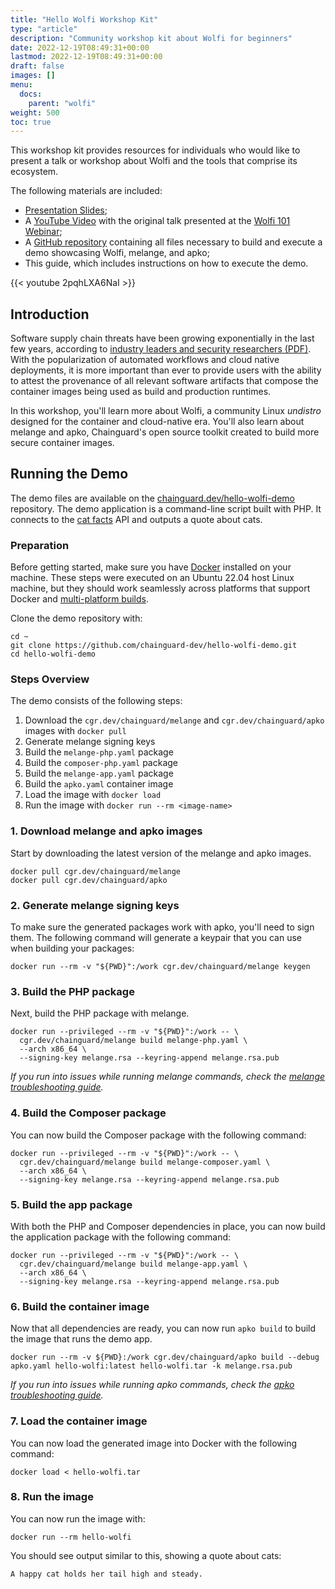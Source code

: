 ```yaml
---
title: "Hello Wolfi Workshop Kit"
type: "article"
description: "Community workshop kit about Wolfi for beginners"
date: 2022-12-19T08:49:31+00:00
lastmod: 2022-12-19T08:49:31+00:00
draft: false
images: []
menu:
  docs:
    parent: "wolfi"
weight: 500
toc: true
---
```



This workshop kit provides resources for individuals who would like to present a talk or workshop about Wolfi and the tools that comprise its ecosystem.

The following materials are included:

- [Presentation Slides](https://docs.google.com/presentation/d/e/2PACX-1vRBWi-C8w1h8UC2Kd6eYd1kyT4Qsdky9Z8X6frLoPJNeKMGZ_v7Ev4Lkfqq1I_pQIWVpHrRXKPBvcuH/pub?start=false&loop=false&delayms=3000);
- A [YouTube Video](https://www.youtube.com/watch?v=2pqhLXA6NaI) with the original talk presented at the [Wolfi 101 Webinar](https://www.crowdcast.io/c/wolfi-101);
- A [GitHub repository](https://github.com/chainguard-dev/hello-wolfi-demo) containing all files necessary to build and execute a demo showcasing Wolfi, melange, and apko;
- This guide, which includes instructions on how to execute the demo.

{{< youtube 2pqhLXA6NaI >}}

## Introduction

Software supply chain threats have been growing exponentially in the last few years, according to [industry leaders and security researchers (PDF)](https://www.usenix.org/system/files/login/articles/login_winter20_17_geer.pdf).
With the popularization of automated workflows and cloud native deployments, it is more important than ever to provide users with the ability to attest the provenance of all relevant software artifacts that compose the container images being used as build and production runtimes.

In this workshop, you'll learn more about Wolfi, a community Linux _undistro_ designed for the container and cloud-native era. You'll also learn about melange and apko, Chainguard's open source toolkit created to build more secure container images.

## Running the Demo

The demo files are available on the [chainguard.dev/hello-wolfi-demo](https://github.com/chainguard-dev/hello-wolfi-demo) repository. The demo application is a command-line script built with PHP. It connects to the [cat facts](https://catfact.ninja/) API and outputs a quote about cats.

### Preparation
Before getting started, make sure you have [Docker](https://docs.docker.com/get-docker/) installed on your machine. These steps were executed on an Ubuntu 22.04 host Linux machine, but they should work seamlessly across platforms that support Docker and [multi-platform builds](https://docs.docker.com/build/building/multi-platform/).

Clone the demo repository with:

```shell
cd ~
git clone https://github.com/chainguard-dev/hello-wolfi-demo.git
cd hello-wolfi-demo
```

### Steps Overview

The demo consists of the following steps:

1. Download the `cgr.dev/chainguard/melange` and `cgr.dev/chainguard/apko` images with `docker pull`
2. Generate melange signing keys
3. Build the `melange-php.yaml` package
4. Build the `composer-php.yaml` package
5. Build the `melange-app.yaml` package
6. Build the `apko.yaml` container image
7. Load the image with `docker load`
8. Run the image with `docker run --rm <image-name>`

### 1. Download melange and apko images
Start by downloading the latest version of the melange and apko images.

```shell
docker pull cgr.dev/chainguard/melange
docker pull cgr.dev/chainguard/apko
```
### 2. Generate melange signing keys
To make sure the generated packages work with apko, you'll need to sign them. The following command will generate a keypair that you can use when building your packages:

```shell
docker run --rm -v "${PWD}":/work cgr.dev/chainguard/melange keygen
```

### 3. Build the PHP package
Next, build the PHP package with melange.

```shell
docker run --privileged --rm -v "${PWD}":/work -- \
  cgr.dev/chainguard/melange build melange-php.yaml \
  --arch x86_64 \
  --signing-key melange.rsa --keyring-append melange.rsa.pub
```

_If you run into issues while running melange commands, check the [melange troubleshooting guide](/open-source/melange/troubleshooting/)._


### 4. Build the Composer package
You can now build the Composer package with the following command:

```shell
docker run --privileged --rm -v "${PWD}":/work -- \
  cgr.dev/chainguard/melange build melange-composer.yaml \
  --arch x86_64 \
  --signing-key melange.rsa --keyring-append melange.rsa.pub
```

### 5. Build the app package
With both the PHP and Composer dependencies in place, you can now build the application package with the following command:

```shell
docker run --privileged --rm -v "${PWD}":/work -- \
  cgr.dev/chainguard/melange build melange-app.yaml \
  --arch x86_64 \
  --signing-key melange.rsa --keyring-append melange.rsa.pub
```

### 6. Build the container image
Now that all dependencies are ready, you can now run `apko build` to build the image that runs the demo app.

```shell
docker run --rm -v ${PWD}:/work cgr.dev/chainguard/apko build --debug apko.yaml hello-wolfi:latest hello-wolfi.tar -k melange.rsa.pub
```

_If you run into issues while running apko commands, check the [apko troubleshooting guide](/open-source/apko/troubleshooting/)._

### 7. Load the container image
You can now load the generated image into Docker with the following command:

```shell
docker load < hello-wolfi.tar
```

### 8. Run the image
You can now run the image with:

```shell
docker run --rm hello-wolfi
```
You should see output similar to this, showing a quote about cats:

```
A happy cat holds her tail high and steady.
```
